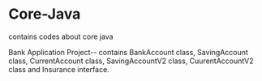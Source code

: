 # Core-Java
contains codes about core java

Bank Application Project-- contains BankAccount class, SavingAccount class, CurrentAccount class, SavingAccountV2 class, CuurentAccountV2 class and Insurance interface.

